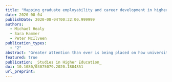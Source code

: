 ```yaml
---
title: "Mapping graduate employability and career development in higher education research: A citation network analysis"
date: 2020-08-04
publishDate: 2020-08-04T00:32:00.999999
authors:
  - Michael Healy
  - Sara Hammer
  - Peter McIlveen
publication_types:
  - "2"
abstract: "Greater attention than ever is being placed on how universities enable their graduates to achieve their career goals as a key return on significant private and public investment. Scholars in two distinct fields of research have explored the characteristics and conditions that promote or constrain graduates’ career success: graduate employability and career development. In this article, we present visualisations of direct citation networks among 4068 journal articles focused on graduate employability and career development and consider the disciplinary landscapes that they reveal. Our findings show that despite a clear alignment of research concerns and educational goals, there has been limited theoretical or practical exchange between the two fields. We argue that purposeful exchange between the two fields will enrich both and, when applied to practice, could inform an evidence-based, integrative pedagogy of careers and employability learning in higher education."
featured: true
publication: _Studies in Higher Education_
doi: 10.1080/03075079.2020.1804851
url_preprint:
---
```

